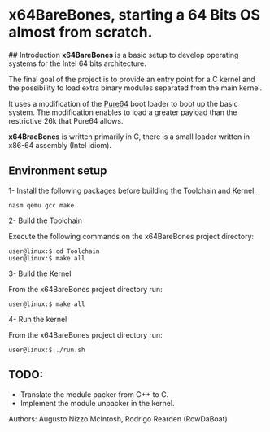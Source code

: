 # x64BareBones, starting a 64 Bits OS almost from scratch.


## Introduction
**x64BareBones** is a basic setup to develop operating systems for the Intel 64 bits architecture.

The final goal of the project is to provide an entry point for a C kernel and the possibility to load extra binary modules separated from the main kernel.

It uses a modification of the [Pure64](http://www.returninfinity.com/pure64.html) boot loader to boot up the basic system. The modification enables to load a greater payload than the restrictive 26k that Pure64 allows.

**x64BraeBones** is written primarily in C, there is a small loader written in x86-64 assembly (Intel idiom).

## Environment setup
1- Install the following packages before building the Toolchain and Kernel:

```
nasm qemu gcc make
```

2- Build the Toolchain

Execute the following commands on the x64BareBones project directory:

```
user@linux:$ cd Toolchain
user@linux:$ make all
```

3- Build the Kernel

From the x64BareBones project directory run:

```
user@linux:$ make all
```

4- Run the kernel

From the x64BareBones project directory run:

```
user@linux:$ ./run.sh
```

## TODO:
* Translate the module packer from C++ to C.
* Implement the module unpacker in the kernel.


Authors: Augusto Nizzo McIntosh, Rodrigo Rearden (RowDaBoat)